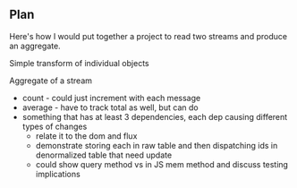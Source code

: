 ## Plan

Here's how I would put together a project to read two streams and produce an aggregate.

Simple transform of individual objects

Aggregate of a stream
- count - could just increment with each message
- average - have to track total as well, but can do
- something that has at least 3 dependencies, each dep causing different types of changes
  - relate it to the dom and flux
  - demonstrate storing each in raw table and then dispatching ids in denormalized table that need update
  - could show query method vs in JS mem method and discuss testing implications